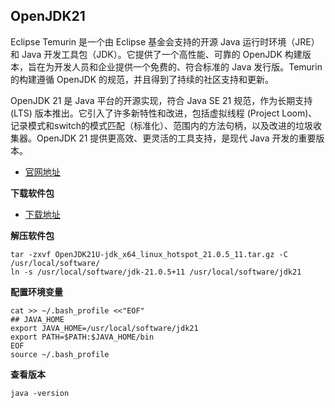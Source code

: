 ## OpenJDK21

Eclipse Temurin 是一个由 Eclipse 基金会支持的开源 Java 运行时环境（JRE）和 Java 开发工具包（JDK）。它提供了一个高性能、可靠的 OpenJDK 构建版本，旨在为开发人员和企业提供一个免费的、符合标准的 Java 发行版。Temurin 的构建遵循 OpenJDK 的规范，并且得到了持续的社区支持和更新。

OpenJDK 21 是 Java 平台的开源实现，符合 Java SE 21 规范，作为长期支持 (LTS) 版本推出。它引入了许多新特性和改进，包括虚拟线程 (Project Loom)、记录模式和switch的模式匹配（标准化）、范围内的方法句柄，以及改进的垃圾收集器。OpenJDK 21 提供更高效、更灵活的工具支持，是现代 Java 开发的重要版本。

- [官网地址](https://adoptium.net/zh-CN/)



**下载软件包**

- [下载地址](https://adoptium.net/zh-CN/temurin/releases/?os=linux&arch=x64&package=jdk&version=21)

**解压软件包**

```
tar -zxvf OpenJDK21U-jdk_x64_linux_hotspot_21.0.5_11.tar.gz -C /usr/local/software/
ln -s /usr/local/software/jdk-21.0.5+11 /usr/local/software/jdk21
```

**配置环境变量**

```
cat >> ~/.bash_profile <<"EOF"
## JAVA_HOME
export JAVA_HOME=/usr/local/software/jdk21
export PATH=$PATH:$JAVA_HOME/bin
EOF
source ~/.bash_profile
```

**查看版本**

```
java -version
```
